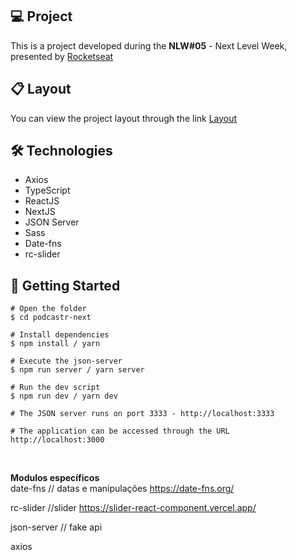 
## 💻 Project
This is a project developed during the **NLW#05** - Next Level Week, presented by [Rocketseat](https://www.rocketseat.com.br/)
 

## 📋 Layout
You can view the project layout through the link [Layout](https://www.figma.com/file/UwFEntsHpHYJlHNQAQr4gA/Podcastr?node-id=160%3A2761)

## 🛠️ Technologies

-  Axios
-  TypeScript
-  ReactJS
-  NextJS
-  JSON Server
-  Sass
-  Date-fns
-  rc-slider


## 🚀 Getting Started 

```
# Open the folder 
$ cd podcastr-next

# Install dependencies
$ npm install / yarn

# Execute the json-server 
$ npm run server / yarn server

# Run the dev script
$ npm run dev / yarn dev

# The JSON server runs on port 3333 - http://localhost:3333

# The application can be accessed through the URL http://localhost:3000

```
<br/>

**Modulos específicos**\
date-fns // datas e manipulações 
   https://date-fns.org/

rc-slider //slider 
   https://slider-react-component.vercel.app/

json-server // fake api

axios
